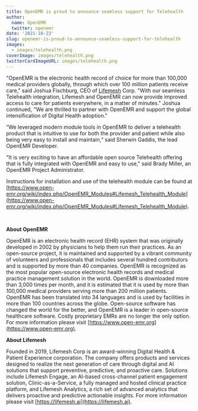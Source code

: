 ```yaml
---
title: OpenEMR is proud to announce seamless support for Telehealth
author:
  name: OpenEMR
  twitter: openemr
date: '2021-10-23'
slug: openemr-is-proud-to-announce-seamless-support-for-telehealth
images:
  - images/telehealth.png
coverImage: images/telehealth.png
twitterCardImageURL: images/telehealth.png
---
```


"OpenEMR is the electronic health record of choice for more than 100,000 medical providers globally, through which over 100 million patients receive care," said Joshua Fischburg, CEO of [Lifemesh](https://lifemesh.ai) Corp. "With our seamless Telehealth integration, Lifemesh and OpenEMR can now provide improved access to care for patients everywhere, in a matter of minutes." Joshua continued, "We are thrilled to partner with OpenEMR and support the global intensification of Digital Health adoption."
<!--more-->

“We leveraged modern module tools in OpenEMR to deliver a telehealth product that is intuitive to use for both the provider and patient while also being very easy to install and maintain,“ said Sherwin Gaddis, the lead OpenEMR Developer.

"It is very exciting to have an affordable open source Telehealth offering that is fully integrated with OpenEMR and easy to use," said Brady Miller, an OpenEMR Project Administrator.

Instructions for installation and use of the telehealth module can be found at [https://www.open-emr.org/wiki/index.php/OpenEMR_Modules#Lifemesh_Telehealth_Module](https://www.open-emr.org/wiki/index.php/OpenEMR_Modules#Lifemesh_Telehealth_Module).

<br>

**About OpenEMR**

OpenEMR is an electronic health record (EHR) system that was originally developed in 2002 by physicians to help them run their practices. As an open-source project, it is maintained and supported by a vibrant community of volunteers and professionals that includes several hundred contributors and is supported by more than 40 companies. OpenEMR is recognized as the most popular open-source electronic health records and medical practice management solution in the world. OpenEMR is downloaded more than 3,000 times per month, and it is estimated that it is used by more than 100,000 medical providers serving more than 200 million patients. OpenEMR has been translated into 34 languages and is used by facilities in more than 100 countries across the globe. Open-source software has changed the world for the better, and OpenEMR is a leader in open-source healthcare software. Costly proprietary EMRs are no longer the only option. For more information please visit [https://www.open-emr.org](https://www.open-emr.org).

**About Lifemesh**

Founded in 2019, Lifemesh Corp is an award-winning Digital Health & Patient Experience corporation. The company offers products and services designed to realize the next generation of care through digital and AI solutions that support preventive, predictive, and proactive care. Solutions include Lifemesh Engage, an AI-based cross-channel patient engagement solution, Clinic-as-a-Service, a fully managed and hosted clinical practice platform, and Lifemesh Analytics, a rich set of advanced analytics that delivers proactive and predictive actionable insights. For more information please visit [https://lifemesh.ai](https://lifemesh.ai).

<br>
<br>

